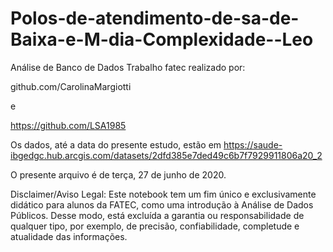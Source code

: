 # Polos-de-atendimento-de-sa-de-Baixa-e-M-dia-Complexidade--Leo
Análise de Banco de Dados
Trabalho fatec realizado por:

github.com/CarolinaMargiotti

e

https://github.com/LSA1985

Os dados, até a data do presente estudo, estão em https://saude-ibgedgc.hub.arcgis.com/datasets/2dfd385e7ded49c6b7f7929911806a20_2

O presente arquivo é de terça, 27 de junho de 2020.

Disclaimer/Aviso Legal: Este notebook tem um fim único e exclusivamente didático para alunos da FATEC, como uma introdução à Análise de Dados Públicos. Desse modo, está excluída a garantia ou responsabilidade de qualquer tipo, por exemplo, de precisão, confiabilidade, completude e atualidade das informações.
